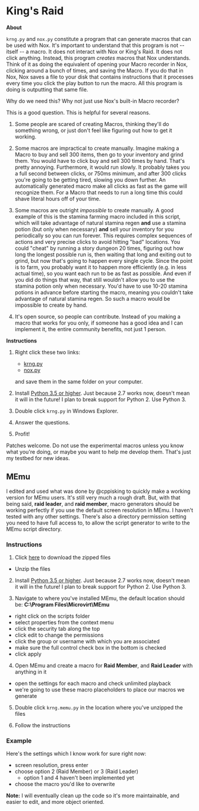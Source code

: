# King's Raid

**About**

`krng.py` and `nox.py` constitute a program that can generate macros that can be used with Nox.  It's important to understand that this program is not -- itself -- a macro.  It does not interact with Nox or King's Raid.  It does not click anything.  Instead, this program *creates* macros that Nox understands.  Think of it as doing the equivalent of opening your Macro recorder in Nox, clicking around a bunch of times, and saving the Macro.  If you do that in Nox, Nox saves a file to your disk that contains instructions that it processes every time you click the play button to run the macro.  All this program is doing is outputting that same file.

Why do we need this?  Why not just use Nox's built-in Macro recorder?

This is a good question.  This is helpful for several reasons.

1. Some people are scared of creating Macros, thinking they'll do something wrong, or just don't feel like figuring out how to get it working.

2. Some macros are impractical to create manually.  Imagine making a Macro to buy and sell 300 items, then go to your inventory and grind them.  You would have to click buy and sell 300 times by hand.  That's pretty annoying.  Furthermore, it would run slowly.  It probably takes you a full second between clicks, or 750ms minimum, and after 300 clicks you're going to be getting tired, slowing you down further.  An automatically generated macro make all clicks as fast as the game will recognize them.  For a Macro that needs to run a long time this could shave literal hours off of your time.

3. Some macros are outright *impossible* to create manually.  A good example of this is the stamina farming macro included in this script, which will take advantage of natural stamina regen **and** use a stamina potion (but only when necessary) **and** sell your inventory for you periodically so you can run forever.  This requires complex sequences of actions and very precise clicks to avoid hitting "bad" locations.  You could "cheat" by running a story dungeon 20 times, figuring out how long the longest possible run is, then waiting that long and exiting out to grind, but now that's going to happen every single cycle.  Since the point is to farm, you probably want it to happen more efficiently (e.g. in less actual time), so you want each run to be as fast as possible.  And even if you did do things that way, that still wouldn't allow you to use the stamina potion only when necessary.  You'd have to use 10-20 stamina potions in advance before starting the macro, meaning you couldn't take advantage of natural stamina regen.  So such a macro would be impossible to create by hand.  

4. It's open source, so people can contribute.  Instead of you making a macro that works for you only, if someone has a good idea and I can implement it, the entire community benefits, not just 1 person.

**Instructions**

1. Right click these two links:
   * [krng.py](https://raw.githubusercontent.com/cppisking/KingsRaid/master/krng.py)
   * [nox.py](https://raw.githubusercontent.com/cppisking/KingsRaid/master/nox.py)
   
   and save them in the same folder on your computer.

2. Install [Python 3.5 or higher](https://www.python.org/).  Just because 2.7 works now, doesn't mean it will in the future!  I plan to break support for Python 2.  Use Python 3.

3. Double click `krng.py` in Windows Explorer.

4. Answer the questions.

5. Profit!

Patches welcome.  Do not use the experimental macros unless you know what you're doing, or maybe you want to help me develop them.  That's just my testbed for new ideas.


## MEmu

I edited and used what was done by @cppisking to quickly make a working version for MEmu users. It's still very much a rough draft. But, with that being said, **raid leader**, and **raid member**, macro generators should be working perfectly if you use the default screen resolution in MEmu. I haven't tested with any other settings. There's also a directory permission setting you need to have full access to, to allow the script generator to write to the MEmu script directory. 

### Instructions

1. Click [here](https://github.com/kristoferdoman/KingsRaid/archive/master.zip) to download the zipped files
  * Unzip the files 

2. Install [Python 3.5 or higher](https://www.python.org/).  Just because 2.7 works now, doesn't mean it will in the future!  I plan to break support for Python 2.  Use Python 3.

3. Navigate to where you've installed MEmu, the default location should be: **C:\Program Files\Microvirt\MEmu**
  * right click on the scripts folder
  * select properties from the context menu 
  * click the security tab along the top
  * click edit to change the permissions
  * click the group or username with which you are associated
  * make sure the full control check box in the bottom is checked
  * click apply 
  
4. Open MEmu and create a macro for **Raid Member**, and **Raid Leader** with anything in it
  * open the settings for each macro and check unlimited playback 
  * we're going to use these macro placeholders to place our macros we generate 
 
5. Double click `krng.memu.py` in the location where you've unzipped the files

6. Follow the instructions


### Example 

Here's the settings which I know work for sure right now: 
  * screen resolution, press enter
  * choose option 2 (Raid Member) or 3 (Raid Leader) 
    * option 1 and 4 haven't been implemented yet
  * choose the macro you'd like to overwrite 


**Note:** I will eventually clean up the code so it's more maintainable, and easier to edit, and more object oriented.
